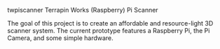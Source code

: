 twpiscanner
Terrapin Works (Raspberry) Pi Scanner

The goal of this project is to create an affordable and resource-light 3D scanner system. The current prototype features a Raspberry Pi, the Pi Camera, and some simple hardware.